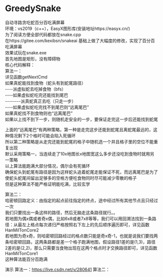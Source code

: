 # GreedySnake
自动寻路贪吃蛇百分百吃满屏幕  
环境：vs2019（c++），EasyX图形库(安装地址https://easyx.cn/)  
为了阅读方便全部代码都放在snake.cpp  
在https://gitee.com/kexibsn/snakeai 基础上做了大幅度的修改，实现了百分百吃满屏幕  
效果试玩在snake.exe  
首先地图是矩形，没有障碍物  
核心代码解释：  
算法一：  
详见函数getNextCmd  
如果真蛇能找到食物（蛇头有到蛇尾路径）  
----派虚拟蛇去吃掉食物（bfs）  
----如果虚拟蛇吃完还能找到尾巴  
--------派真蛇真正去吃（只走一步）  
----如果虚拟蛇吃完找不到尾巴则“远离尾巴”  
如果真蛇找不到食物则也“远离尾巴”  
如果以上找不到下一步，则随机走安全的一步，要保证走完这一步后还能找到蛇尾  

上面的“远离尾巴”有两种策略，第一种是走完这步还能到蛇尾且离蛇尾最远的，这种情况剩下2个格时可能会陷入死循环  
所以第二种策略是从走完还能到蛇尾的格子中随机选一个并且格子里的空位不能重复出现  
默认采用策略一，当连续走了10x地图长x地图宽这么多步还没吃到食物时就用另一策略  
以上算法能跑满大部分情况，偶尔会有死循环  
确保蛇头到蛇尾有路径是因为这样蛇头追着蛇尾走能保证不死，而远离尾巴是为了使蛇头蛇尾间留出足够多的空格方便吃食物同时尽可能减少零散的格子  
但是这种算法不能严格证明能吃满，比较玄学  

算法二：  
哈密顿回路定义：由指定的起点前往指定的终点，途中经过所有其他节点且只经过一次  
我们只要找出一条这样的路径，然后无脑走这条路径就行。。  
若地图为偶x偶或者奇x偶，比如6x8或者7x8等等，我们可以用回溯法找到一条路径：从最左上格点每次递归严格按照右下左上的先后顺序遍历即可，详见函数HanMilTonCore2  
若地图为奇x奇，则哈密顿回路经过的格点数只能是奇x奇-1，也就是说我们要找两条哈密顿回路，这两条路都是差一个格子跑满地图，假设路径1差的是(1,3)，路径2差的是(2,2)，那么只需要当食物出现在这两个格点时才交换路径即可，详见函数HanMilTonCore1  
这种算法能百分百跑满

演示
算法一：https://live.csdn.net/v/280641
算法二：
